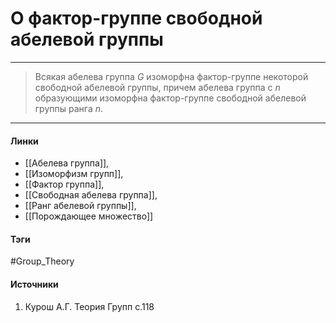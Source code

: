# О фактор-группе свободной абелевой группы
***
>Всякая абелева группа $G$ изоморфна фактор-группе некоторой свободной абелевой группы, причем абелева группа с $n$ образующими изоморфна фактор-группе свободной абелевой группы ранга $n$.
***
#### Линки
- [[Абелева группа]],
- [[Изоморфизм групп]],
- [[Фактор группа]],
- [[Свободная абелева группа]],
- [[Ранг абелевой группы]],
- [[Порождающее множество]]
#### Тэги
 #Group_Theory 
#### Источники
1. Курош А.Г. Теория Групп с.118